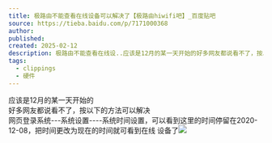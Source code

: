 ```yaml
---
title: 极路由不能查看在线设备可以解决了【极路由hiwifi吧】_百度贴吧
source: https://tieba.baidu.com/p/7171000368
author: 
published: 
created: 2025-02-12
description: 极路由不能查看在线设..应该是12月的某一天开始的好多网友都说看不了，按以下的方法可以解决网页登录系统---系统设置----系统时间设置，可以看到这里的时间停留在2020-12-08，把时间更改为现在的时间就可看到在线 设备
tags:
  - clippings
  - 硬件
---
```

应该是12月的某一天开始的  
好多网友都说看不了，按以下的方法可以解决  
网页登录系统---系统设置----系统时间设置，可以看到这里的时间停留在2020-12-08，把时间更改为现在的时间就可看到在线 设备了![](http://tiebapic.baidu.com/forum/w%3D580/sign=e004af98e71f3a295ac8d5c6a924bce3/6ed0ad2dd42a283458cb384d4cb5c9ea14cebf94.jpg?tbpicau=2025-02-23-05_ce9a07b5f31fc434e3ce60b4f6a7d7ec)